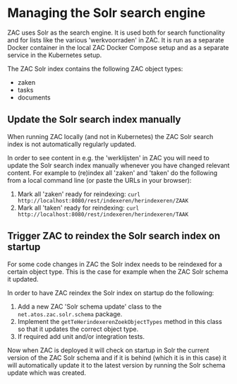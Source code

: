 # Managing the Solr search engine

ZAC uses Solr as the search engine. It is used both for search functionality and for lists like the 
various 'werkvoorraden' in ZAC. It is run as a separate Docker container in the local ZAC Docker Compose setup
and as a separate service in the Kubernetes setup.

The ZAC Solr index contains the following ZAC object types:
- zaken
- tasks
- documents

## Update the Solr search index manually

When running ZAC locally (and not in Kubernetes) the ZAC Solr search index is not automatically regularly updated.

In order to see content in e.g. the 'werklijsten' in ZAC you will need to update the Solr search index manually whenever you have changed relevant content.
For example to (re)index all 'zaken' and 'taken' do the following from a local command line (or paste the URLs in your browser):

1. Mark all 'zaken' ready for reindexing: `curl http://localhost:8080/rest/indexeren/herindexeren/ZAAK`
2. Mark all 'taken' ready for reindexing: `curl http://localhost:8080/rest/indexeren/herindexeren/TAAK`

## Trigger ZAC to reindex the Solr search index on startup

For some code changes in ZAC the Solr index needs to be reindexed for a certain object type.
This is the case for example when the ZAC Solr schema it updated.

In order to have ZAC reindex the Solr index on startup do the following:
1. Add a new ZAC 'Solr schema update' class to the `net.atos.zac.solr.schema` package.
2. Implement the `getTeHerindexerenZoekObjectTypes` method in this class so that it updates the 
correct object type.
3. If required add unit and/or integration tests.

Now when ZAC is deployed it will check on startup in Solr the current version of the ZAC Solr schema 
and if it is behind (which it is in this case) it will automatically update it to the latest version
by running the Solr schema update which was created.
